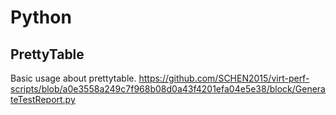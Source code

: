 # Python

## PrettyTable

Basic usage about prettytable.
https://github.com/SCHEN2015/virt-perf-scripts/blob/a0e3558a249c7f968b08d0a43f4201efa04e5e38/block/GenerateTestReport.py


